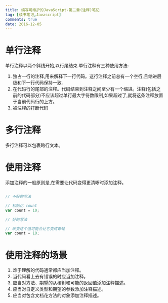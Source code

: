 ```yaml
---
title: 编写可维护的JavaScript-第二章(注释)笔记
tag: [读书笔记,Javascript]
comments: true
date: 2016-12-05
---
```








# 单行注释

单行注释以两个斜线开始,以行尾结束.单行注释有三种使用方法:

1.  独占一行的注释,用来解释下一行代码。这行注释之前总有一个空行,且缩进层级和下一行代码保持一致.
2.  在代码行的尾部的注释。代码结束到注释之间至少有一个缩进。注释(包括之前的代码部分)不应该超过单行最大字符数限制,如果超过了,就将这条注释放置于当前代码行的上方。
3.  被注释的打断代码


#  多行注释

多行注释可以包裹跨行文本。

# 使用注释

添加注释的一般原则是,在需要让代码变得更清晰时添加注释。

```javascript

// 不好的写法

// 初始化 count
var count = 10;

// 好的写法

// 改变这个值可能会让它变成青蛙
var count = 10;
```

# 使用注释的场景

1.  难于理解的代码通常都应当加注释。
2.  当代码看上去有错误的时应当加注释。
3.  应当对方法、期望的从桉树和可能的返回值添加注释描述。
4.  应当对自定义类型和期望的参数添加注释描述。
5.  应当对包含文档花方法的对象添加注释描述。

